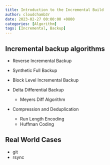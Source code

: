 ```yaml
---
title: Introduction to the Incremental Build
author: cloudchamb3r
date: 2023-02-27 00:00:00 +0800
categories: [Algorithm]
tags: [Incremental, Backup]
---
```


## Incremental backup algorithms

- Reverse Incremental Backup

- Synthetic Full Backup

- Block Level Incremental Backup
- Delta Differential Backup
  - Meyers Diff Algorithm
- Compression and Deduplication
  - Run Length Encoding
  - Huffman Coding


## Real World Cases 
  - git
  - rsync